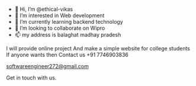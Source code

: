 - 👋 Hi, I’m @ethical-vikas
- 👀 I’m interested in Web development
- 🌱 I’m currently learning backend technology
- 💞️ I’m looking to collaborate on Wipro
- 📫 my address is balaghat madhay pradesh

<!---
ethical-vikas/ethical-vikas is a ✨ special ✨ repository because its `README.md` (this file) appears on your GitHub profile.
You can click the Preview link to take a look at your changes.
--->
I will provide online project 
And make a simple website for college students
If anyone wants then 
Contact us
+91 7746903836

softwareengineer272@gmail.com

Get in touch with us.
